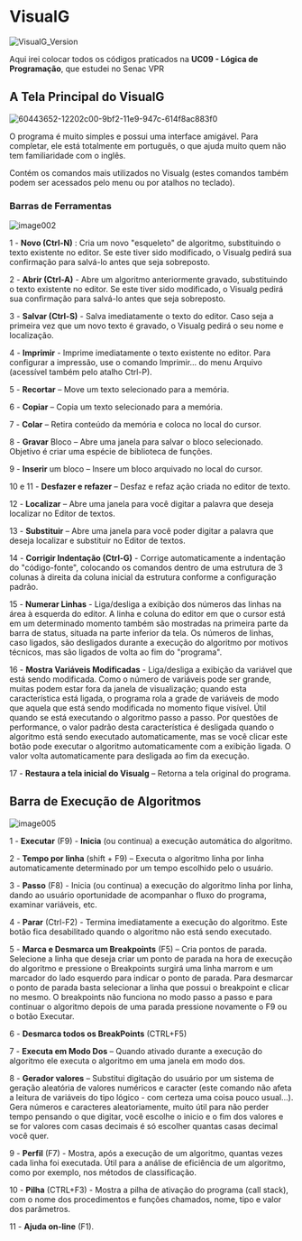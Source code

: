 # VisualG
![VisualG_Version](https://img.shields.io/badge/VisualG-3.0-orange.svg)

Aqui irei colocar todos os códigos praticados na **UC09 - Lógica de Programação**, que estudei no Senac VPR 

## A Tela Principal do VisualG
![60443652-12202c00-9bf2-11e9-947c-614f8ac883f0](https://user-images.githubusercontent.com/52283944/60517445-16158200-9cb6-11e9-9afe-11c1a4e8c06c.png)

O programa é muito simples e possui uma interface amigável. Para completar, ele está totalmente em português, o que ajuda muito quem não tem familiaridade com o inglês.

Contém os comandos mais utilizados no Visualg (estes comandos também podem ser acessados pelo menu ou por atalhos no teclado).

### Barras de Ferramentas
![image002](https://user-images.githubusercontent.com/52283944/60590976-bbdaf680-9d73-11e9-9fe2-27bc66051409.gif)

1 - **Novo (Ctrl-N)** : Cria um novo "esqueleto" de algoritmo, substituindo o texto existente no editor. Se este tiver sido modificado, o Visualg pedirá sua confirmação para salvá-lo antes que seja sobreposto.

2 - **Abrir (Ctrl-A)** - Abre um algoritmo anteriormente gravado, substituindo o texto existente no editor. Se este tiver sido modificado, o Visualg pedirá sua confirmação para salvá-lo antes que seja sobreposto.

3 - **Salvar (Ctrl-S)** - Salva imediatamente o texto do editor. Caso seja a primeira vez que um novo texto é gravado, o Visualg pedirá o seu nome e localização.

4 - **Imprimir** - Imprime imediatamente o texto existente no editor. Para configurar a impressão, use o comando Imprimir... do menu Arquivo (acessível também pelo atalho Ctrl-P).

5 - **Recortar** – Move um texto selecionado para a memória.

6 - **Copiar** – Copia um texto selecionado para a memória.

7 - **Colar** – Retira conteúdo da memória e coloca no local do cursor.

8 - **Gravar** Bloco – Abre uma janela para salvar o bloco selecionado. Objetivo é criar uma espécie de biblioteca de funções.

9 - **Inserir** um bloco – Insere um bloco arquivado no local do cursor.

10 e 11 - **Desfazer e refazer** – Desfaz e refaz ação criada no editor de texto.

12 - **Localizar** – Abre uma janela para você digitar a palavra que deseja localizar no Editor de textos.

13 - **Substituir** – Abre uma janela para você poder digitar a palavra que deseja localizar e substituir no Editor de textos.

14 - **Corrigir Indentação (Ctrl-G)** - Corrige automaticamente a indentação do "código-fonte", colocando os comandos dentro de uma estrutura de 3 colunas à direita da coluna inicial da estrutura conforme a configuração padrão.

15 - **Numerar Linhas** - Liga/desliga a exibição dos números das linhas na área à esquerda do editor. A linha e coluna do editor em que o cursor está em um determinado momento também são mostradas na primeira parte da barra de status, situada na parte inferior da tela. Os números de linhas, caso ligados, são desligados durante a execução do algoritmo por motivos técnicos, mas são ligados de volta ao fim do "programa".

16 - **Mostra Variáveis Modificadas** - Liga/desliga a exibição da variável que está sendo modificada. Como o número de variáveis pode ser grande, muitas podem estar fora da janela de visualização; quando esta característica está ligada, o programa rola a grade de variáveis de modo que aquela que está sendo modificada no momento fique visível. Útil quando se está executando o algoritmo passo a passo. Por questões de performance, o valor padrão desta característica é desligada quando o algoritmo está sendo executado automaticamente, mas se você clicar este botão pode executar o algoritmo automaticamente com a exibição ligada. O valor volta automaticamente para desligada ao fim da execução.

17 - **Restaura a tela inicial do Visualg** – Retorna a tela original do programa.

## Barra de Execução de Algoritmos

![image005](https://user-images.githubusercontent.com/52283944/60671918-92d96500-9e4a-11e9-89be-ae13ff294218.jpg)

1 - **Executar** (F9) - **Inicia** (ou continua) a execução automática do algoritmo.

2 - **Tempo por linha** (shift + F9) – Executa o algoritmo linha por linha automaticamente determinado por um tempo escolhido pelo o usuário.

3 - **Passo** (F8) - Inicia (ou continua) a execução do algoritmo linha por linha, dando ao usuário oportunidade de acompanhar o fluxo do programa, examinar variáveis, etc.

4 - **Parar** (Ctrl-F2) - Termina imediatamente a execução do algoritmo. Este botão fica desabilitado quando o algoritmo não está sendo executado.

5 - **Marca e Desmarca um Breakpoints** (F5) – Cria pontos de parada. Selecione a linha que deseja criar um ponto de parada na hora de execução do algoritmo e pressione o Breakpoints surgirá uma linha marrom e um marcador do lado esquerdo para indicar o ponto de parada. Para desmarcar o ponto de parada basta selecionar a linha que possui o breakpoint e clicar no mesmo. O breakpoints não funciona no modo passo a passo e para continuar o algoritmo depois de uma parada pressione novamente o F9 ou o botão Executar.

6 - **Desmarca todos os BreakPoints** (CTRL+F5)

7 - **Executa em Modo Dos** – Quando ativado durante a execução do algoritmo ele executa o algoritmo em uma janela em modo dos.

8 - **Gerador valores** – Substitui digitação do usuário por um sistema de geração aleatória de valores numéricos e caracter (este comando não afeta a leitura de variáveis do tipo lógico - com certeza uma coisa pouco usual...). Gera números e caracteres aleatoriamente, muito útil para não perder tempo pensando o que digitar, você escolhe o inicio e o fim dos valores e se for valores com casas decimais é só escolher quantas casas decimal você quer.

9 - **Perfil** (F7) - Mostra, após a execução de um algoritmo, quantas vezes cada linha foi executada. Útil para a análise de eficiência de um algoritmo, como por exemplo, nos métodos de classificação.

10 - **Pilha** (CTRL+F3) - Mostra a pilha de ativação do programa (call stack), com o nome dos procedimentos e funções chamados, nome, tipo e valor dos parâmetros.

11 - **Ajuda on-line** (F1).